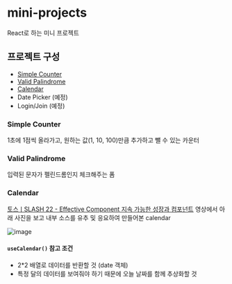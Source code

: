# mini-projects

React로 하는 미니 프로젝트

## 프로젝트 구성

- [Simple Counter](#simple-counter)
- [Valid Palindrome](#valid-palindrome)
- [Calendar](#calendar)
- Date Picker (예정)
- Login/Join (예정)

### Simple Counter

1초에 1점씩 올라가고, 원하는 값(1, 10, 100)만큼 추가하고 뺄 수 있는 카운터

### Valid Palindrome

입력된 문자가 펠린드롬인지 체크해주는 폼

### Calendar

[토스ㅣSLASH 22 - Effective Component 지속 가능한 성장과 컴포넌트](https://www.youtube.com/watch?v=fR8tsJ2r7Eg) 영상에서 아래 사진을 보고 내부 소스를 유추 및 응요하여 만들어본 calendar

![image](https://github.com/all-practice/mini-projects/assets/76897813/362d4473-71d3-47ca-92ed-14cea197063f)

#### `useCalendar()` 참고 조건

- 2\*2 배열로 데이터를 반환할 것 (date 객체)
- 특정 달의 데이터를 보여줘야 하기 때문에 오늘 날짜를 함께 추상화할 것
